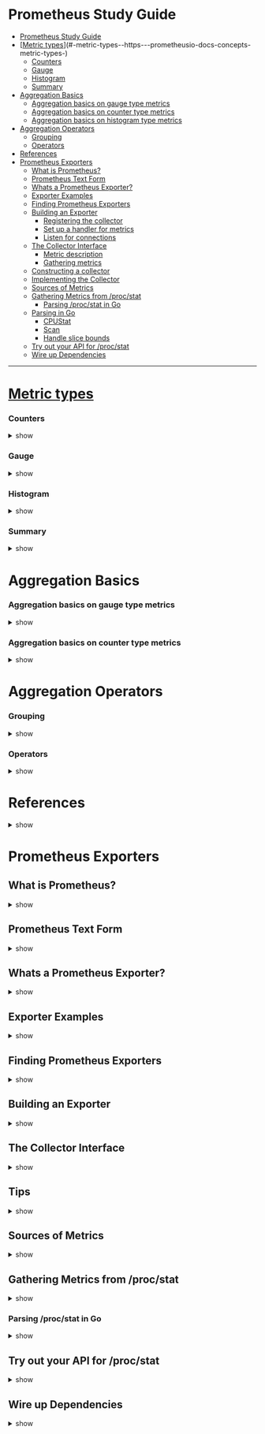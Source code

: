 # Prometheus Study Guide

- [Prometheus Study Guide](#prometheus-study-guide)
- [[Metric types](https://prometheus.io/docs/concepts/metric_types)](#-metric-types--https---prometheusio-docs-concepts-metric-types-)
    + [Counters](#counters)
    + [Gauge](#gauge)
    + [Histogram](#histogram)
    + [Summary](#summary)
- [Aggregation Basics](#aggregation-basics)
    + [Aggregation basics on gauge type metrics](#aggregation-basics-on-gauge-type-metrics)
    + [Aggregation basics on counter type metrics](#aggregation-basics-on-counter-type-metrics)
    + [Aggregation basics on histogram type metrics](#aggregation-basics-on-histogram-type-metrics)
- [Aggregation Operators](#aggregation-operators)
    + [Grouping](#grouping)
    + [Operators](#operators)
- [References](#references)
- [Prometheus Exporters](#prometheus-exporters)
  * [What is Prometheus?](#what-is-prometheus-)
  * [Prometheus Text Form](#prometheus-text-form)
  * [Whats a Prometheus Exporter?](#whats-a-prometheus-exporter-)
  * [Exporter Examples](#exporter-examples)
  * [Finding Prometheus Exporters](#finding-prometheus-exporters)
  * [Building an Exporter](#building-an-exporter)
    + [Registering the collector](#registering-the-collector)
    + [Set up a handler for metrics](#set-up-a-handler-for-metrics)
    + [Listen for connections](#listen-for-connections)
  * [The Collector Interface](#the-collector-interface)
    + [Metric description](#metric-description)
    + [Gathering metrics](#gathering-metrics)
  * [Constructing a collector](#constructing-a-collector)
  * [Implementing the Collector](#implementing-the-collector)
  * [Sources of Metrics](#sources-of-metrics)
  * [Gathering Metrics from /proc/stat](#gathering-metrics-from--proc-stat)
    + [Parsing /proc/stat in Go](#parsing--proc-stat-in-go)
  * [Parsing in Go](#parsing-in-go)
    + [CPUStat](#cpustat)
    + [Scan](#scan)
    + [Handle slice bounds](#handle-slice-bounds)
  * [Try out your API for /proc/stat](#try-out-your-api-for--proc-stat)
  * [Wire up Dependencies](#wire-up-dependencies)


***


# [Metric types](https://prometheus.io/docs/concepts/metric_types)

### Counters

<details><summary>show</summary>
<p>

- Always increasing metric, e.g. http_requests_total
- Gets reset(to zero) every now and then, because of process restarts
- Prometheus has safe methods e.g. rate(), increase() which understands and handles counter resets

</p>
</details>

### Gauge

<details><summary>show</summary>
<p>

- Absolute value (or counts) which can go up and down, e.g. cpu_memory_usage, number_of_go_routines etc
- Between scrapes, spikes are missed

</p>
</details>

### Histogram

<details><summary>show</summary>
<p>

- Client side sampling of obervations and counted in buckets
- Internally actually exposes various counter type metrics:
    - x_sum
      → Sum of total observed valuse
    - x_count
      → Count of total number of observations
    - x_bucket{le=v1}
    - x_bucket{le=v2}
    - x_bucket{le=+Inf}
      → Each bucket counting number of times observed value was less than or equal to v1, v2.., +Inf respectively
- Unlike gauge, doesn't misses spikes between scrapes because client is sampling all the observations anyway

</p>
</details>

### Summary

<details><summary>show</summary>
<p>

- Use with caution! [Reference](https://prometheus.io/docs/concepts/metric_types/#summary)
- It is not possible for you to aggregate the quantiles of a summary (the time series with the quantile label) from a statistical standpoint

</p>
</details>

# Aggregation Basics

### Aggregation basics on gauge type metrics

<details><summary>show</summary>
<p>

Consider metric *node_filesystem_size_bytes* from Node exporter, which reports the size of each of your mounted filesystems, and has device, fstype, and mountpoint labels.

→ Sums everything up with same labels, gets total sum of filesystem size of all machines being monitored:
```
sum(node_filesystem_size_bytes)
```

→ Sums everything up with same labels only taking in those in *by*, gets filesystem size of all devices on each machines:
```
sum by(instance, device)(node_filesystem_size_bytes)
```

→ Sums everything up with same lables ignoring those in *without*, gets filesystem size of each machines(because this label is not in without):
```
sum without(device, fstype, mountpoint)(node_filesystem_size_bytes)
```

→ Gets size of the biggest mounted filesystem on each machine:
```
# Using by
max by(instance)(node_filesystem_size_bytes)

# Using without
max without(device, fstype, mountpoint)(node_filesystem_size_bytes)
```
- When math has been performed on a metric, metric name is no longer returned. The response is always some value against combination(s) of instrumentation and/or target labels or {}.

→ Gets change in memory usage in the Node exporter over past hour
```
process_resident_memory_bytes{job="node"}
-
process_resident_memory_bytes{job="node"} offset 1h
```

</p>
</details>

### Aggregation basics on counter type metrics

<details><summary>show</summary>
<p>

→ Gets amount of network traffic received per second:
```
rate(node_network_receive_bytes_total[5m])
```
- The [5m] says to provide rate with 5 minutes of data, so the returned value will be an average over the last 5 minutes
- The output of rate is gauge, so further aggregations could be applied similarly.

→ Gets total bytes received per machine per second:
```
sum by(instance)(rate(node_network_receive_bytes_total[5m]))
```

### Aggregation basics on histogram type metrics

Consider Prometheus 2.2.1 exposing a histogram metric called *prometheus_tsdb_compaction_duration_seconds* that tracks how many seconds compaction takes for the time series database. Obviously it will under the hood expose thre counter metrics.

→ Gets total number of times compaction happens per second per instance
```
sum by(instance)(rate(prometheus_tsdb_compaction_duration_seconds_count[5m]))
```

→ Gets average compaction seconds per instance over a time period of 5m
```
sum by(instance)(rate(prometheus_tsdb_compaction_duration_seconds_sum[5m]))
/
sum by(instance)(rate(prometheus_tsdb_compaction_duration_seconds_count[5m]))
```

→ Gets 90%ile value of compaction seconds over a  of 1d:
```
histogram_quantile(
    0.90,
    rate(prometheus_tsdb_compaction_duration_seconds_bucket[1d]))
```

</p>
</details>

# Aggregation Operators

### Grouping

<details><summary>show</summary>
<p>

→ Both **without** & **by** work on gauge type metric as in many examples above

</p>
</details>

### Operators

<details><summary>show</summary>
<p>

→ **sum**
Adds of all the values in a group and returns that as a value for the group.

→ **count**
Counts the number of time series in a group, and returns it as the value for the group.

→ **avg**
Returns the average of the values4 of the time series in the group as the value for the group.

→ **stddev**, **stdvar**

→ **min**, **max**
The min and max aggregators return the minimum or maximum value within a group as the value of the group.

→ **topk**
Returns the K time series with the biggest values
```
topk without(device, fstype, mountpoint)(K, node_filesystem_size_bytes)
```
- The labels of time series they return for a group are not the labels of the group
- They can return more than one time series per group

→ **bottomk**
Returns the K time series with the lowest values

→ **quantile**
Returns the specified quantile of the values of the group as the group’s return value.
Gets 90th percentile of the system mode CPU usage across the different CPUs in each of machines:
```
quantile without(cpu)(0.9, rate(node_cpu_seconds_total{mode="system"}[5m]))
```

→ **count_values**
Builds a frequency histogram of the values of the time series in the group, with the count of each value as the value of the output time series and the original value as a new label.
E.g. given following time series:
```
software_version{instance="a",job="j"} 7
software_version{instance="b",job="j"} 4
software_version{instance="c",job="j"} 8
software_version{instance="d",job="j"} 4
software_version{instance="e",job="j"} 7
software_version{instance="f",job="j"} 4
```
Following query:
```
count_values without(instance)("version", software_version)
```
Returns:
```
{job="j",version="7"} 2
{job="j",version="8"} 1
{job="j",version="4"} 3
```

</p>
</details>

# References

<details><summary>show</summary>
<p>

- [Offical documentation](https://prometheus.io/docs/introduction/overview/)
- [Book - Prometheus: Up & Running](https://www.safaribooksonline.com/library/view/prometheus-up/9781492034131/)

</p>
</details>

# Prometheus Exporters

## What is Prometheus?

<details><summary>show</summary>
<p>

* Open sourced monitoring and alerts toolkit

* One of the graduated projects from the Cloud Native Computing Foundation

* Can be used with a client called PromQL- a query language

</p>
</details>


## Prometheus Text Form 

<details><summary>show</summary>
<p>

```bash

curl -s http://localhost:9100/metrics | grep node

```

```
# HELP node_arp_entries ARP entries by device
# TYPE node_arp_entries gauge
node_arp_entries{device="br0"} 7
# HELP node_boot_time Node boot time, in unixtime.
# TYPE node_boot_time gauge
node_boot_time 1.521387979e+
# HELP node_context_switches Total number of context switches.
# TYPE node_context_switches counter
node_context_switches 1.55007032e+

```

</p>
</details>


## Whats a Prometheus Exporter?

<details><summary>show</summary>
<p>

* Exporters bridge the gap between Prometheus and systems that don't export metrics in the Prometheus format

* Typically run on the same machine as a service, but not always!

</p>
</details>

## Exporter Examples

<details><summary>show</summary>
<p>

node exporter:
* exposes Unix-like system metrics

mysqld exporter:
* Exposes metrics from a MySQL server

blackbox exporter:
* exposes metrics from blackbox systems via HTTP, ICMP, etc

</p>
</details>

## Finding Prometheus Exporters

<details><summary>show</summary>
<p>

* [Prometheus.io](https://prometheus.io/docs/instrumenting/exporters/)

* Search Github!

* Otherwise, code your own!

</p>
</details>

## Building an Exporter

<details><summary>show</summary>
<p>

### Registering the collector

    c := newCollector(x)
    prometheus.MustRegister(c)

### Set up a handler for metrics
    
    mux := http.NewServeMux()
    mux.Handle("/metrics", promhttp.Handler())

### Listen for connections

    const addr = ":8080"
    log.Printf("starting exporter on %q", addr)
    if err := http.ListenAndServe(addr, mux); err != nil {
        log.Fatalf("cannot start exporter: %s", err)
    }
    
</p>
</details>

## The Collector Interface

<details><summary>show</summary>
<p>

```go

type collector struct {
    
}
```

### Metric description

```go
RequestsTotal *prometheus.Desc

```

### Gathering metrics

```go
requests func() (int, error)
```



### Constructing a collector

   
```go

return &collector{
    RequestsTotal: prometheus.NewDesc(
        // metric name
        "total_requests",
        // help text
        "The total number of requests that occur.",
        // label dimensions
        nil, nil,
    ),
    requests: /* dependencies */,
    }
}

```



### Implementing the Collector


```go

func (c *collector) Collect(ch chan<- prometheus.Metric) {
    // metrics snapshot
    // must be concurrency safe
    requests, err := c.requests()
    if err != nil {
        // notify Promeheus of error
        ch <- prometheus.NewInvalidMetric(c.RequestsTotal, err)
        return
    }
    // use "const metric" for constructors
    ch <- prometheus.MustNewConstMetric(
    c.RequestsTotal, prometheus.CounterValue, requests,
    )
    
}
```

</p>
</details>

## Tips

<details><summary>show</summary>
<p>

* Build Reusable Metrics
* Write unit tests to ping your metrics endpoint to check that the output is what you wanted
* use promtool to check metrics for linting

```bash
curl http://localhost:8080/metrics | promtool check metrics 
x_gigabytes counter metrics should have "_total" suffix
x_gigabytes use base unit bytes instead of "gigabytes"
```

* Use io.Reader interface whenever possible
* bufio.Scanner is your friend
* always check slice/array bounds
* checkout [procfs]github.com/prometheus/procfs



</p>
</details>

## Sources of Metrics

<details><summary>show</summary>
<p>

* Files
* System Calls
* Hardware Devices

</p>
</details>

## Gathering Metrics from /proc/stat

<details><summary>show</summary>
<p>
* Kernel/System statistics
* Number indicates CPU spent in various states like "user", "system", "idle"

</p>
</details>

### Parsing /proc/stat in Go

<details><summary>show</summary>
<p>

## Parsing in Go
* create a clear and concise exporter API

### CPUStat

```go
// CPUStat contains stats for an individual CPU
type CPUStat struct {
    //ID of CPU
    ID string
    
    // Time in User_HZ(1/100th of second)
    User, System, Idle int
}
```

### Scan

* reads and parses CPUStat from r

```go
func Scan(r io.Reader) ([]CPUStat, error) {
    s := bufio.NewScanner(r)
    s.Scan() //skip first summarized line
    
    var stats []CPUStat
    for s.Scan() {/* ... */ }
    
    // check the error
    if err := s.Err(); err != nil {
        return nil, err
    }
    return stats, nil
}

```

### Handle slice bounds

```go

for s.Scan() {
    // Each CPU stats line should have cpu prefix
    // 11 fields
    
    const nFields = 11
    fields := strings.Fields(string(s.Bytes()))
    if len(fields) != nFields(
        continue
    )
    if !strings.HasPrefix(fields[0], "cpu") {
        continue
    }
    
    // Values we care about: (user, system, idle) 
    // lie at indecies 1, 3 , 4
    // Parse them into an array
    var times [3]int
    for i, idx := range []int{1,3,4} {
        v, err := strconv.Atoi(fields[idx])
        if err != nil {
            return nil, err
        }
        time[i] = v
    }
    stats = append(stats, CPUStat{
        //first files is CPU ID
        Id: fields[0],
        User: times[0],
        System: times[1],
        Idle: times[2],
    })
} // End of loop

```
</p>
</details>

## Try out your API for /proc/stat

<details><summary>show</summary>
<p>

```go

f, err := os.Open("/proc/stat")
if err != nil {
log.Fatalf("failed to open /proc/stat: %v", err)
}
defer f.Close()

stats, err := cpustat.Scan(f)
if err != nil {
log.Fatalf("failed to scan: %v", err)
}

for _, s := range stats {
fmt.Printf("%4s: user: %06d, system: %06d, idle: %06d\n",
s.ID, s.User, s.System, s.Idle)
}

```

```go
go build

```

```bash
./cpustat
```

</p>
</details>

## Wire up Dependencies

<details><summary>show</summary>
<p>

```go

// Called on each collector.Collect.
stats := func() ([]cpustat.CPUStat, error) {
f, err := os.Open("/proc/stat")
if err != nil {
return nil, fmt.Errorf("failed to open: %v", rr)
}
defer f.Close()

return cpustat.Scan(f)
}

// Make Prometheus client aware of our collector.
c := newCollector(stats)
prometheus.MustRegister(c)

 // A collector is a prometheus.Collector for Linux CPU stats.

type collector struct {
// Possible metric descriptions.
TimeUserHertzTotal *prometheus.Desc

// A parameterized function used to gather metrics.
stats func() ([]cpustat.CPUStat, error)
}

stats, err := c.stats()
if err != nil {
ch <- prometheus.NewInvalidMetric(c.TimeUserHertzTotal, err)
return
}
for _, s := range stats {
tuples := []struct {
mode string
v int
}{
{mode: "user", v: s.User},
{mode: "system", v: s.System},
{mode: "idle", v: s.Idle},
}
}

for _, t := range tuples { (^)
// prometheus.Collector implementations should always use
// "const metric" constructors.
ch <- prometheus.MustNewConstMetric(
c.TimeUserHertzTotal,
prometheus.CounterValue,
float64(t.v),
s.ID, t.mode,
)
}

```

```bash 
curl [http://localhost:8888/metrics](http://localhost:8888/metrics) | head -n 5
# HELP cpustat_time_user_hertz_total Time in USER_HZ a given CPU
spent in a given mode.
# TYPE cpustat_time_user_hertz_total counter
cpustat_time_user_hertz_total{cpu="cpu0",mode="idle"}
1.597421e+06
cpustat_time_user_hertz_total{cpu="cpu0",mode="system"} 39621
cpustat_time_user_hertz_total{cpu="cpu0",mode="user"} 160345**

```

</p>
</details>


